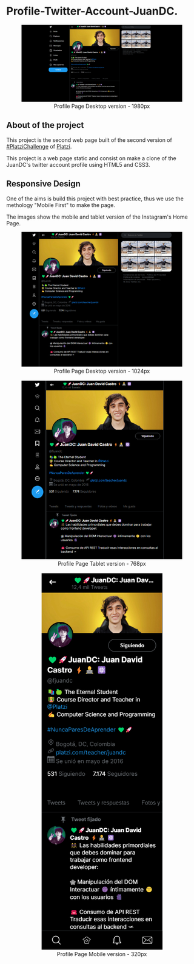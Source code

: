 # Profile-Twitter-Account-JuanDC.

<figure style="text-align:center">
<img src="./img/Desktop-1980.png" style="widht:900px">
<figcaption>Profile Page Desktop version - 1980px</figcaption>
</figure>

## About of the project

This project is the second web page built of the second version of <a href="https://platzi.com/retos/portafolio-web-v2/">#PlatziChallenge</a> of <a href="https://platzi.com">Platzi</a>.

This project is a web page static and consist on make a clone of the JuanDC's twitter account profile using HTML5 and CSS3.

## Responsive Design

One of the aims is build this project with best practice, thus we use the methology "Mobile First" to make the page.

The images show the mobile and tablet version of the Instagram's Home Page.


<figure style="text-align:center">
<img src="./img/Desktop-1100.png" style= "width:900px; " >
<figcaption>Profile Page Desktop version - 1024px</figcaption>
<br>
<img src="./img/Portatil-990.png" style= "width:900px; ">
<figcaption>Profile Page Tablet version - 768px</figcaption>
<br>
<img src="./img/Mobile-320.png" >
<figcaption>Profile Page Mobile version - 320px</figcaption>
</figure>
